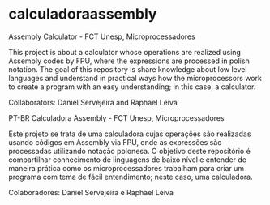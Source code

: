 # calculadoraassembly
Assembly Calculator - FCT Unesp, Microprocessadores

This project is about a calculator whose operations are realized using Assembly codes by FPU, where the expressions are processed in polish notation.
The goal of this repository is share knowledge about low level languages and understand in practical ways how the microprocessors work to create a program with an easy understanding; in this case, a calculator.

Collaborators: Daniel Servejeira and Raphael Leiva

PT-BR
Calculadora Assembly - FCT Unesp, Microprocessadores

Este projeto se trata de uma calculadora cujas operações são realizadas usando códigos em Assembly via FPU, onde as expressões são processadas utilizando notação polonesa.
O objetivo deste repositório é compartilhar conhecimento de linguagens de baixo nível e entender de maneira prática como os microprocessadores trabalham para criar um programa com tema de fácil entendimento; neste caso, uma calculadora.

Colaboradores: Daniel Servejeira e Raphael Leiva
